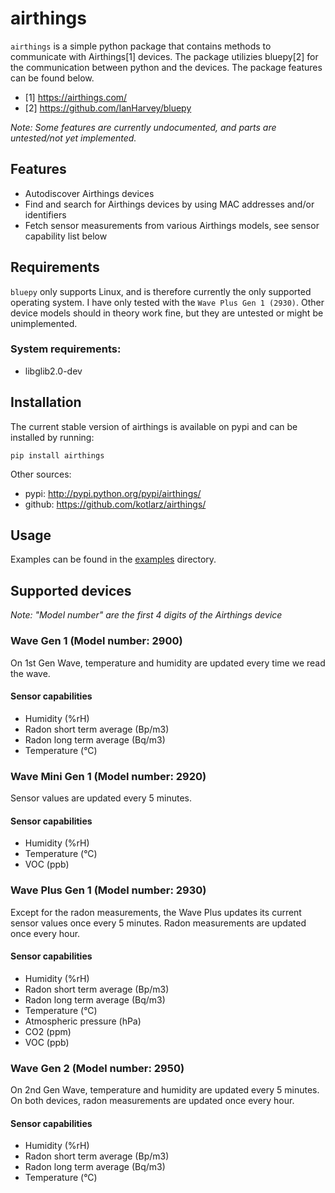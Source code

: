 # airthings

`airthings` is a simple python package that contains methods to communicate with Airthings[1] devices. The package utilizies bluepy[2] for the communication between python and the devices. The package features can be found below.

- [1] https://airthings.com/
- [2] https://github.com/IanHarvey/bluepy

_Note: Some features are currently undocumented, and parts are untested/not yet implemented._

## Features

- Autodiscover Airthings devices
- Find and search for Airthings devices by using MAC addresses and/or identifiers
- Fetch sensor measurements from various Airthings models, see sensor capability list below

## Requirements

`bluepy` only supports Linux, and is therefore currently the only supported operating system.
I have only tested with the `Wave Plus Gen 1 (2930)`. Other device models should in theory work fine, but they are untested or might be unimplemented.

### System requirements:

- libglib2.0-dev

## Installation

The current stable version of airthings is available on pypi and can be installed by running:

`pip install airthings`

Other sources:

- pypi: http://pypi.python.org/pypi/airthings/
- github: https://github.com/kotlarz/airthings/

## Usage

Examples can be found in the [examples](./examples) directory.

## Supported devices

_Note: "Model number" are the first 4 digits of the Airthings device_

### Wave Gen 1 (Model number: 2900)

On 1st Gen Wave, temperature and humidity are updated every time we read the wave.

#### Sensor capabilities

- Humidity (%rH)
- Radon short term average (Bp/m3)
- Radon long term average (Bq/m3)
- Temperature (°C)

### Wave Mini Gen 1 (Model number: 2920)

Sensor values are updated every 5 minutes.

#### Sensor capabilities

- Humidity (%rH)
- Temperature (°C)
- VOC (ppb)

### Wave Plus Gen 1 (Model number: 2930)

Except for the radon measurements, the Wave Plus updates its current sensor values once every 5 minutes. Radon measurements are updated once every hour.

#### Sensor capabilities

- Humidity (%rH)
- Radon short term average (Bp/m3)
- Radon long term average (Bq/m3)
- Temperature (°C)
- Atmospheric pressure (hPa)
- CO2 (ppm)
- VOC (ppb)

### Wave Gen 2 (Model number: 2950)

On 2nd Gen Wave, temperature and humidity are updated every 5 minutes. On both devices, radon measurements are updated once every hour.

#### Sensor capabilities

- Humidity (%rH)
- Radon short term average (Bp/m3)
- Radon long term average (Bq/m3)
- Temperature (°C)
